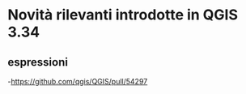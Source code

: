 # Novità rilevanti introdotte in QGIS 3.34

## espressioni
-<https://github.com/qgis/QGIS/pull/54297>